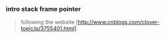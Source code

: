 ### intro stack frame pointer 

> following the website
[http://www.cnblogs.com/clover-toeic/p/3755401.html]
